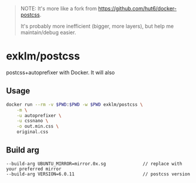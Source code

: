 > NOTE: It's more like a fork from https://github.com/hut6/docker-postcss.
>
> It's probably more inefficient (bigger, more layers), but help me maintain/debug easier.

# exklm/postcss

postcss+autoprefixer with Docker. It will also

## Usage


```bash
docker run --rm -v $PWD:$PWD -w $PWD exklm/postcss \
	-m \
	-u autoprefixer \
	-u cssnano \
	-o out.min.css \
	original.css
```

## Build arg

```
--build-arg UBUNTU_MIRROR=mirror.0x.sg				// replace with your preferred mirror
--build-arg VERSION=6.0.11							// postcss version
```
